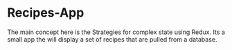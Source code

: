 # Recipes-App
The main concept here is the Strategies for complex state using Redux. Its a small app the will display a set of recipes that are pulled from a database.
